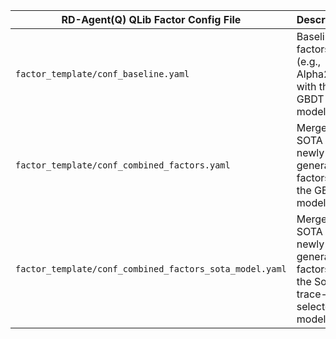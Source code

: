 | RD-Agent(Q) QLib Factor Config File                        | Description                                                                    |
|------------------------------------------------------------|--------------------------------------------------------------------------------|
| `factor_template/conf_baseline.yaml`                       | Baseline factors (e.g., Alpha20) with the GBDT model                           |
| `factor_template/conf_combined_factors.yaml`               | Merged SOTA and newly generated factors with the GBDT model                    |
| `factor_template/conf_combined_factors_sota_model.yaml`    | Merged SOTA and newly generated factors with the SoTA-trace-selected model     |